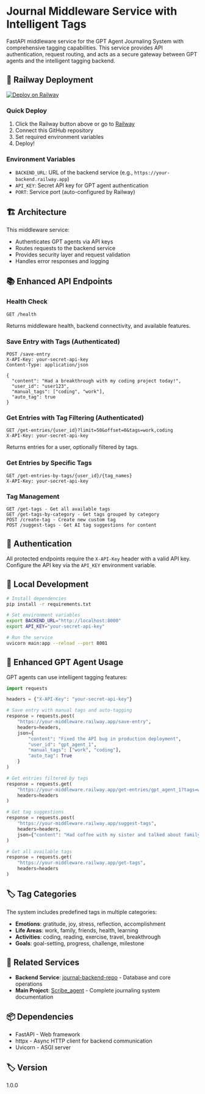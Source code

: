 # Journal Middleware Service with Intelligent Tags

FastAPI middleware service for the GPT Agent Journaling System with comprehensive tagging capabilities. This service provides API authentication, request routing, and acts as a secure gateway between GPT agents and the intelligent tagging backend.

## 🚀 Railway Deployment

[![Deploy on Railway](https://railway.app/button.svg)](https://railway.app/template/new)

### Quick Deploy
1. Click the Railway button above or go to [Railway](https://railway.app)
2. Connect this GitHub repository
3. Set required environment variables
4. Deploy!

### Environment Variables
- `BACKEND_URL`: URL of the backend service (e.g., `https://your-backend.railway.app`)
- `API_KEY`: Secret API key for GPT agent authentication
- `PORT`: Service port (auto-configured by Railway)

## 🏗️ Architecture

This middleware service:
- Authenticates GPT agents via API keys
- Routes requests to the backend service
- Provides security layer and request validation
- Handles error responses and logging

## 📚 Enhanced API Endpoints

### Health Check
```
GET /health
```
Returns middleware health, backend connectivity, and available features.

### Save Entry with Tags (Authenticated)
```
POST /save-entry
X-API-Key: your-secret-api-key
Content-Type: application/json

{
  "content": "Had a breakthrough with my coding project today!",
  "user_id": "user123",
  "manual_tags": ["coding", "work"],
  "auto_tag": true
}
```

### Get Entries with Tag Filtering (Authenticated)
```
GET /get-entries/{user_id}?limit=50&offset=0&tags=work,coding
X-API-Key: your-secret-api-key
```
Returns entries for a user, optionally filtered by tags.

### Get Entries by Specific Tags
```
GET /get-entries-by-tags/{user_id}/{tag_names}
X-API-Key: your-secret-api-key
```

### Tag Management
```
GET /get-tags - Get all available tags
GET /get-tags-by-category - Get tags grouped by category
POST /create-tag - Create new custom tag
POST /suggest-tags - Get AI tag suggestions for content
```

## 🔐 Authentication

All protected endpoints require the `X-API-Key` header with a valid API key. Configure the API key via the `API_KEY` environment variable.

## 🔧 Local Development

```bash
# Install dependencies
pip install -r requirements.txt

# Set environment variables
export BACKEND_URL="http://localhost:8000"
export API_KEY="your-secret-api-key"

# Run the service
uvicorn main:app --reload --port 8001
```

## 🤖 Enhanced GPT Agent Usage

GPT agents can use intelligent tagging features:

```python
import requests

headers = {"X-API-Key": "your-secret-api-key"}

# Save entry with manual tags and auto-tagging
response = requests.post(
    "https://your-middleware.railway.app/save-entry",
    headers=headers,
    json={
        "content": "Fixed the API bug in production deployment",
        "user_id": "gpt_agent_1",
        "manual_tags": ["work", "coding"],
        "auto_tag": True
    }
)

# Get entries filtered by tags
response = requests.get(
    "https://your-middleware.railway.app/get-entries/gpt_agent_1?tags=work,coding",
    headers=headers
)

# Get tag suggestions
response = requests.post(
    "https://your-middleware.railway.app/suggest-tags",
    headers=headers,
    json={"content": "Had coffee with my sister and talked about family"}
)

# Get all available tags
response = requests.get(
    "https://your-middleware.railway.app/get-tags",
    headers=headers
)
```

## 🏷️ Tag Categories

The system includes predefined tags in multiple categories:

- **Emotions**: gratitude, joy, stress, reflection, accomplishment
- **Life Areas**: work, family, friends, health, learning
- **Activities**: coding, reading, exercise, travel, breakthrough
- **Goals**: goal-setting, progress, challenge, milestone

## 🔗 Related Services

- **Backend Service**: [journal-backend-repo](../journal-backend-repo) - Database and core operations
- **Main Project**: [Scribe_agent](../) - Complete journaling system documentation

## 📦 Dependencies

- FastAPI - Web framework
- httpx - Async HTTP client for backend communication
- Uvicorn - ASGI server

## 🏷️ Version

1.0.0